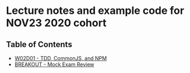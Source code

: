# Lecture notes and example code for NOV23 2020 cohort

## Table of Contents

* [W02D01 - TDD, CommonJS, and NPM](https://github.com/andydlindsay/oct26-2020/tree/master/w02d01)
* [BREAKOUT - Mock Exam Review](https://github.com/andydlindsay/oct26-2020/tree/master/breakout-mock-exam-review)
